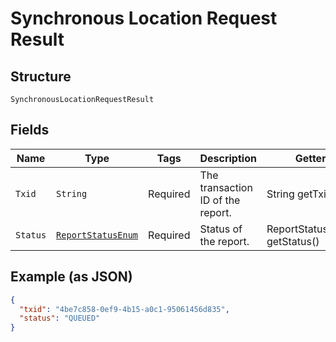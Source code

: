 
# Synchronous Location Request Result

## Structure

`SynchronousLocationRequestResult`

## Fields

| Name | Type | Tags | Description | Getter | Setter |
|  --- | --- | --- | --- | --- | --- |
| `Txid` | `String` | Required | The transaction ID of the report. | String getTxid() | setTxid(String txid) |
| `Status` | [`ReportStatusEnum`](../../doc/models/report-status-enum.md) | Required | Status of the report. | ReportStatusEnum getStatus() | setStatus(ReportStatusEnum status) |

## Example (as JSON)

```json
{
  "txid": "4be7c858-0ef9-4b15-a0c1-95061456d835",
  "status": "QUEUED"
}
```

